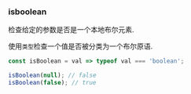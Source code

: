 ### isboolean

检查给定的参数是否是一个本地布尔元素. 

使用`类型`检查一个值是否被分类为一个布尔原语. 

```js
const isBoolean = val => typeof val === 'boolean';
```

```js
isBoolean(null); // false
isBoolean(false); // true
```